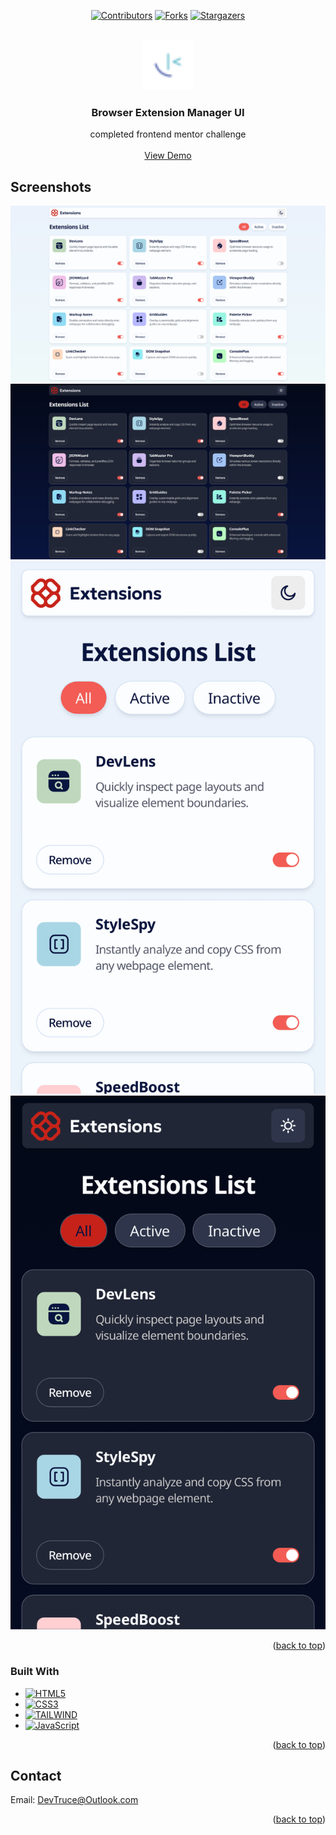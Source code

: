 <a id="readme-top"></a>

<div align="center">

[![Contributors][contributors-icon]][contributors-link]
[![Forks][forks-icon]][forks-link]
[![Stargazers][stars-icon]][stars-link]

</div>

<!-- PROJECT LOGO -->
<br />
<div align="center">
  <a href="https://github.com/DevTruce/browser-extension-manager-ui">
    <img src="./src/images/favicon-32x32.png" alt="Logo" width="80" height="80">
  </a>

<h3 align="center">Browser Extension Manager UI</h3>

  <p align="center">
    completed frontend mentor challenge
    <br />
    <br />
    <a href="https://devtruce.github.io/browser-extension-manager-ui/" target="_blank">View Demo</a>
  </p>
</div>

<!-- ABOUT THE PROJECT -->

## Screenshots

[![Extension Manager Light Desktop Screen Shot][product-screenshot1]](product-link)
[![Extension Manager Dark Desktop Screen Shot][product-screenshot2]](product-link)
[![Extension Manager Light Mobile Screen Shot][product-screenshot3]](product-link)
[![Extension Manager Dark Mobile Screen Shot][product-screenshot4]](product-link)

<p align="right">(<a href="#readme-top">back to top</a>)</p>

### Built With

- [![HTML5][html5-icon]][html5-link]
- [![CSS3][css3-icon]][css3-link]
- [![TAILWIND][tailwind-icon]][tailwind-link]
- [![JavaScript][JavaScript-icon]][JavaScript-link]

<p align="right">(<a href="#readme-top">back to top</a>)</p>

<!-- CONTACT -->

## Contact

Email: [DevTruce@Outlook.com]()

<p align="right">(<a href="#readme-top">back to top</a>)</p>

<!-- #### MARKDOWN LINKS & IMAGES #### -->

<!-- ## GitHub ##-->
<!-- links -->

[contributors-link]: https://github.com/DevTruce/browser-extension-manager-ui/graphs/contributors
[forks-link]: https://github.com/DevTruce/browser-extension-manager-ui/network/members
[stars-link]: https://github.com/DevTruce/browser-extension-manager-ui/stargazers

<!-- icons -->

[contributors-icon]: https://img.shields.io/github/contributors/DevTruce/browser-extension-manager-ui.svg?style=for-the-badge
[forks-icon]: https://img.shields.io/github/forks/DevTruce/browser-extension-manager-ui.svg?style=for-the-badge
[stars-icon]: https://img.shields.io/github/stars/DevTruce/browser-extension-manager-ui.svg?style=for-the-badge

<!-- ## Project ## -->

[product-screenshot1]: ./src/images/desktopLight.png
[product-screenshot2]: ./src/images/desktopDark.png
[product-screenshot3]: ./src/images/mobileLight.png
[product-screenshot4]: ./src/images/mobileDark.png
[product-link]: https://devtruce.github.io/browser-extension-manager-ui/

<!-- ## Tech & Tools ## -->
<!-- links -->

[html5-link]: https://html-icon/
[css3-link]: https://css3-icon/
[tailwind-link]: https://tailwindcss.com/
[javascript-link]: https://www.javascript-icon/

<!-- icons -->

[html5-icon]: https://img.shields.io/badge/HTML5-orange?style=for-the-badge&logo=html5&logoColor=white
[css3-icon]: https://img.shields.io/badge/CSS3-blue?style=for-the-badge&logo=CSS3&logoColor=white
[tailwind-icon]: https://img.shields.io/badge/tailwind-3B82F6?style=for-the-badge&logo=tailwindcss&logoColor=white
[javascript-icon]: https://img.shields.io/badge/Javascript-FCE22A?style=for-the-badge&logo=javascript&logoColor=black
